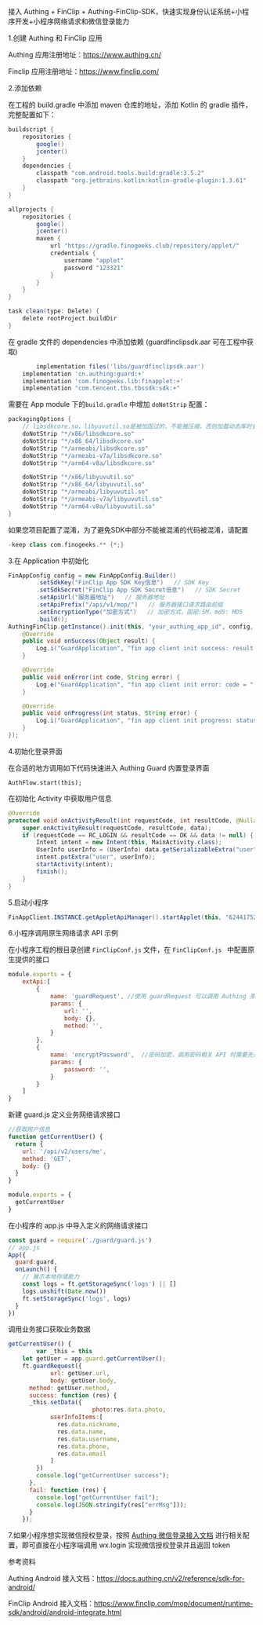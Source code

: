 接入 Authing + FinClip + Authing-FinClip-SDK，快速实现身份认证系统+小程序开发+小程序网络请求和微信登录能力



1.创建 Authing 和 FinClip 应用

Authing 应用注册地址：https://www.authing.cn/

Finclip 应用注册地址：https://www.finclip.com/



2.添加依赖

在工程的 build.gradle 中添加 maven 仓库的地址，添加 Kotlin 的 gradle 插件，完整配置如下：

```groovy
buildscript {
    repositories {
        google()
        jcenter()
    }
    dependencies {
        classpath "com.android.tools.build:gradle:3.5.2"
        classpath "org.jetbrains.kotlin:kotlin-gradle-plugin:1.3.61"
    }
}

allprojects {
    repositories {
        google()
        jcenter()
        maven {
            url "https://gradle.finogeeks.club/repository/applet/"
            credentials {
                username "applet"
                password "123321"
            }
        }
    }
}

task clean(type: Delete) {
    delete rootProject.buildDir
}
```

在 gradle 文件的 dependencies 中添加依赖 (guardfinclipsdk.aar 可在工程中获取)

```groovy
		implementation files('libs/guardfinclipsdk.aar')
    implementation 'cn.authing:guard:+'
    implementation 'com.finogeeks.lib:finapplet:+'
    implementation "com.tencent.tbs.tbssdk:sdk:+"
```

需要在 App module 下的`build.gradle` 中增加 `doNotStrip` 配置：

```groovy
packagingOptions {
    // libsdkcore.so、libyuvutil.so是被加固过的，不能被压缩，否则加载动态库时会报错
    doNotStrip "*/x86/libsdkcore.so"
    doNotStrip "*/x86_64/libsdkcore.so"
    doNotStrip "*/armeabi/libsdkcore.so"
    doNotStrip "*/armeabi-v7a/libsdkcore.so"
    doNotStrip "*/arm64-v8a/libsdkcore.so"

    doNotStrip "*/x86/libyuvutil.so"
    doNotStrip "*/x86_64/libyuvutil.so"
    doNotStrip "*/armeabi/libyuvutil.so"
    doNotStrip "*/armeabi-v7a/libyuvutil.so"
    doNotStrip "*/arm64-v8a/libyuvutil.so"
}
```

如果您项目配置了混淆，为了避免SDK中部分不能被混淆的代码被混淆，请配置

```groovy
-keep class com.finogeeks.** {*;}
```



3.在 Application 中初始化

```java
FinAppConfig config = new FinAppConfig.Builder()
        .setSdkKey("FinClip App SDK Key信息")   // SDK Key
        .setSdkSecret("FinClip App SDK Secret信息")   // SDK Secret
        .setApiUrl("服务器地址")   // 服务器地址
        .setApiPrefix("/api/v1/mop/")   // 服务器接口请求路由前缀
        .setEncryptionType("加密方式")   // 加密方式，国密:SM，md5: MD5
        .build();
AuthingFinClip.getInstance().init(this, "your_authing_app_id", config, new FinCallback<Object>() {
    @Override
    public void onSuccess(Object result) {
        Log.i("GuardApplication", "fin app client init success: result = " + result);
    }

    @Override
    public void onError(int code, String error) {
        Log.e("GuardApplication", "fin app client init error: code = " + code + " error = " + error);
    }

    @Override
    public void onProgress(int status, String error) {
        Log.i("GuardApplication", "fin app client init progress: status = " + status + " error = " + error);
    }
});
```



4.初始化登录界面

在合适的地方调用如下代码快速进入 Authing Guard 内置登录界面

```
AuthFlow.start(this);
```

在初始化 Activity 中获取用户信息

```java
@Override
protected void onActivityResult(int requestCode, int resultCode, @Nullable Intent data) {
    super.onActivityResult(requestCode, resultCode, data);
    if (requestCode == RC_LOGIN && resultCode == OK && data != null) {
        Intent intent = new Intent(this, MainActivity.class);
        UserInfo userInfo = (UserInfo) data.getSerializableExtra("user");
        intent.putExtra("user", userInfo);
        startActivity(intent);
        finish();
    }
}
```



5.启动小程序

```java
FinAppClient.INSTANCE.getAppletApiManager().startApplet(this, "6244175278c1a7000142b2c5");
```



6.小程序调用原生网络请求 API 示例

在小程序工程的根目录创建 `FinClipConf.js` 文件，在 `FinClipConf.js ` 中配置原生提供的接口

```javascript
module.exports = {
    extApi:[
        {
            name: 'guardRequest', //使用 guardRequest 可以调用 Authing 原生 API
            params: {
                url: '',
                body: {},
                method: '',
            }   
        },
        {
            name: 'encryptPassword',  //密码加密，调用密码相关 API 时需要先调用此方法密码加密
            params: {
                password: '',
            }
        }
    ]
}
```

新建 guard.js 定义业务网络请求接口

```javascript
//获取用户信息
function getCurrentUser() {
  return {
    url: '/api/v2/users/me',
    method: 'GET',
    body: {}
  }
}

module.exports = {
  getCurrentUser
}
```

在小程序的 app.js 中导入定义的网络请求接口

```javascript
const guard = require('./guard/guard.js')
// app.js
App({
  guard:guard,
  onLaunch() {
    // 展示本地存储能力
    const logs = ft.getStorageSync('logs') || []
    logs.unshift(Date.now())
    ft.setStorageSync('logs', logs)
  }
})
```

调用业务接口获取业务数据

```javascript
getCurrentUser() {
		var _this = this
    let getUser = app.guard.getCurrentUser();
   	ft.guardRequest({
			url: getUser.url,
			body: getUser.body,
      method: getUser.method,
      success: function (res) {
      _this.setData({
						photo:res.data.photo,
            userInfoItems:[
              res.data.nickname,
              res.data.name,
              res.data.username,
              res.data.phone,
              res.data.email
            ]
        })
        console.log("getCurrentUser success");
      },
      fail: function (res) {
        console.log("getCurrentUser fail");
        console.log(JSON.stringify(res["errMsg"]));
      }
    });
```



7.如果小程序想实现微信授权登录，按照 [Authing 微信登录接入文档](https://docs.authing.cn/v2/reference/sdk-for-android/social/wechat.html) 进行相关配置，即可直接在小程序端调用 wx.login 实现微信授权登录并且返回 token



参考资料

Authing Android 接入文档：https://docs.authing.cn/v2/reference/sdk-for-android/

FinClip Android 接入文档：https://www.finclip.com/mop/document/runtime-sdk/android/android-integrate.html

